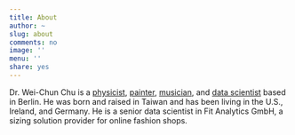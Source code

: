 ```yaml
---
title: About
author: ~
slug: about
comments: no
image: ''
menu: ''
share: yes
---
```


Dr. Wei-Chun Chu is a [physicist](/post/physicist-profile/), [painter](/post/artist-statement/), [musician](/post/musician-profile/), and [data scientist](/post/data-scientist-profile/) based in Berlin. He was born and raised in Taiwan and has been living in the U.S., Ireland, and Germany. He is a senior data scientist in Fit Analytics GmbH, a sizing solution provider for online fashion shops.
